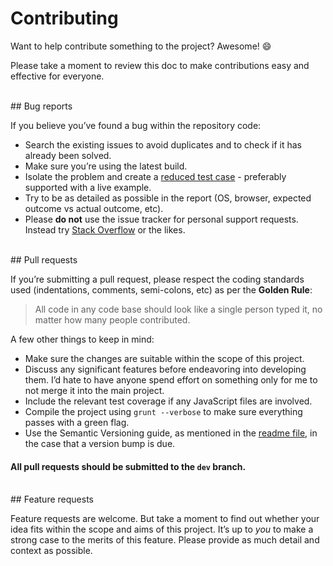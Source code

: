 # Contributing

Want to help contribute something to the project? Awesome! :smile:

Please take a moment to review this doc to make contributions easy and effective for everyone.



<br>
<a name="bugs"></a>
## Bug reports

If you believe you’ve found a bug within the repository code:

- Search the existing issues to avoid duplicates and to check if it has already been solved.
- Make sure you’re using the latest build.
- Isolate the problem and create a [reduced test case](http://css-tricks.com/6263-reduced-test-cases/) - preferably supported with a live example.
- Try to be as detailed as possible in the report (OS, browser, expected outcome vs actual outcome, etc).
- Please **do not** use the issue tracker for personal support requests. Instead try [Stack Overflow](http://stackoverflow.com) or the likes.




<br>
<a name="pull-requests"></a>
## Pull requests

If you’re submitting a pull request, please respect the coding standards used (indentations, comments, semi-colons, etc) as per the **Golden Rule**:

> All code in any code base should look like a single person typed it, no matter how many people contributed.

A few other things to keep in mind:

- Make sure the changes are suitable within the scope of this project.
- Discuss any significant features before endeavoring into developing them. I’d hate to have anyone spend effort on something only for me to not merge it into the main project.
- Include the relevant test coverage if any JavaScript files are involved.
- Compile the project using `grunt --verbose` to make sure everything passes with a green flag.
- Use the Semantic Versioning guide, as mentioned in the [readme file](https://github.com/amsul/shadow-ui/blob/0.5.0/README.md), in the case that a version bump is due.


#### All pull requests should be submitted to the `dev` branch.




<br>
<a name="features"></a>
## Feature requests

Feature requests are welcome. But take a moment to find out whether your idea fits within the scope and aims of this project. It’s up to *you* to make a strong case to the merits of this feature. Please provide as much detail and context as possible.



